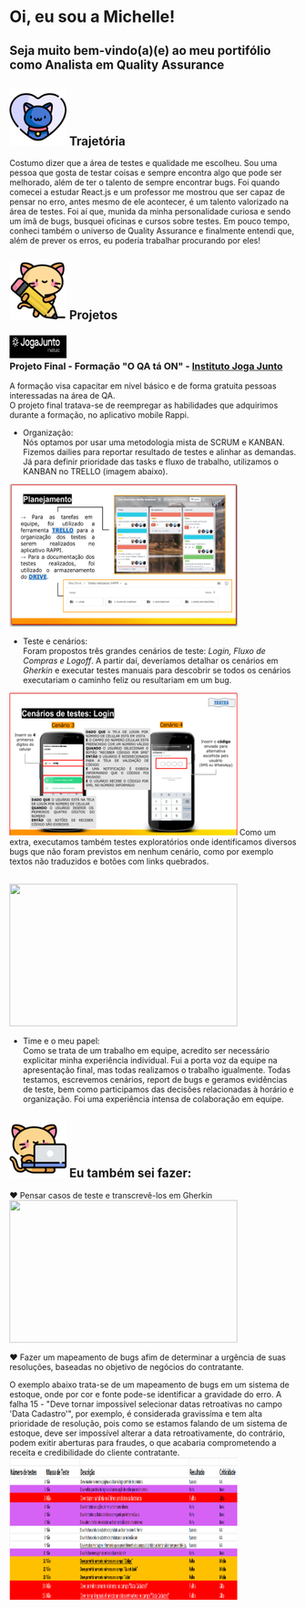 # Oi, eu sou a Michelle! 
## Seja muito bem-vindo(a)(e) ao meu portifólio como Analista em Quality Assurance
<h2><img src ="https://github.com/MihBarreto/Portifolio-QA-PTBR/blob/main/img/pet.png" width="100" height="100"> Trajetória</h2>
Costumo dizer que a área de testes e qualidade me escolheu. Sou uma pessoa que gosta de testar coisas e sempre encontra algo que pode ser melhorado, além de ter o talento de sempre encontrar bugs. Foi quando comecei a estudar React.js e um professor me mostrou que ser capaz de pensar no erro, antes mesmo de ele acontecer, é um talento valorizado na área de testes. Foi aí que, munida da minha personalidade curiosa e sendo um ímã de bugs, busquei oficinas e cursos sobre testes. Em pouco tempo, conheci também o universo de Quality Assurance e finalmente entendi que, além de prever os erros, eu poderia trabalhar procurando por eles!

 <h2><img src ="https://github.com/MihBarreto/Portifolio-QA-PTBR/blob/main/img/kitty.png" width="100" height="100"> Projetos</h2>

<h3><img src ="https://github.com/MihBarreto/Portifolio-QA-PTBR/blob/main/img/jogajunto.png" width="100" height="40"> 
 <br/>Projeto Final - Formação "O QA tá ON" - <a href ="https://jogajuntoinstituto.org/">Instituto Joga Junto</a></h3>
 A formação visa capacitar em nível básico e de forma gratuita pessoas interessadas na área de QA.
 <br/>
 O projeto final tratava-se de reempregar as habilidades que adquirimos durante a formação, no aplicativo mobile Rappi.
 <br/>
 
 
 
 - Organização:
 <br/>Nós optamos por usar uma metodologia mista de SCRUM e KANBAN. Fizemos dailies para reportar resultado de testes e alinhar as demandas. Já para definir prioridade das tasks e fluxo de trabalho, utilizamos o KANBAN no TRELLO (imagem abaixo).
 <img src="https://github.com/MihBarreto/Portifolio-QA-PTBR/blob/main/img/kanban.png" width="400" height="250">
 
 - Teste e cenários:
 <br/> Foram propostos três grandes cenários de teste: <i>Login, Fluxo de Compras e Logoff</i>. A partir daí, deveríamos detalhar os cenários em <i>Gherkin</i> e executar testes manuais para descobrir se todos os cenários executariam o caminho feliz ou resultariam em um bug.
 
<img src="https://github.com/MihBarreto/Portifolio-QA-PTBR/blob/main/img/testesecenarios.png" width="400" height="250">
Como um extra, executamos também testes exploratórios onde identificamos diversos bugs que não foram previstos em nenhum cenário, como por exemplo textos não traduzidos e botões com links quebrados.

<br/><img src="https://github.com/MihBarreto/Portifolio-QA-PTBR/blob/main/img/bugexplorat%C3%B3rio.png" width="400" height="250">

- Time e o meu papel:
<br/>Como se trata de um trabalho em equipe, acredito ser necessário explicitar minha experiência individual. Fui a porta voz da equipe na apresentação final, mas todas realizamos o trabalho igualmente. Todas testamos, escrevemos cenários, report de bugs e geramos evidências de teste, bem como participamos das decisões relacionadas à horário e organização. Foi uma experiência intensa de colaboração em equipe.
   
 <h2><img src ="https://github.com/MihBarreto/Portifolio-QA-PTBR/blob/main/img/kitty%20(2).png" width="100" height="100"> Eu também sei fazer:</h2>
 
♥ Pensar casos de teste e transcrevê-los em Gherkin
<br/><img src="https://github.com/MihBarreto/Portifolio-QA-PTBR/blob/main/casos-de-teste/cenarios-gherkin/cen%C3%A1rio%20de%20testes.png" width="400" height="250">

♥ Fazer um mapeamento de bugs afim de determinar a urgência de suas resoluções, baseadas no objetivo de negócios do contratante.

O exemplo abaixo trata-se de um mapeamento de bugs em um sistema de estoque, onde por cor e fonte pode-se identificar a gravidade do erro. A falha 15 - "Deve tornar impossível  selecionar datas retroativas no campo 'Data Cadastro'", por exemplo, é considerada gravissíma e tem alta prioridade de resolução, pois como se estamos falando de um sistema de estoque, deve ser impossível alterar a data retroativamente, do contrário, podem exitir aberturas para fraudes, o que acabaria comprometendo a receita e credibilidade do cliente contratante.
<br/><img src="https://github.com/MihBarreto/Portifolio-QA-PTBR/blob/main/casos-de-teste/cenarios-gherkin/mapeamentodebugs.png" width="400" height="250">
  
